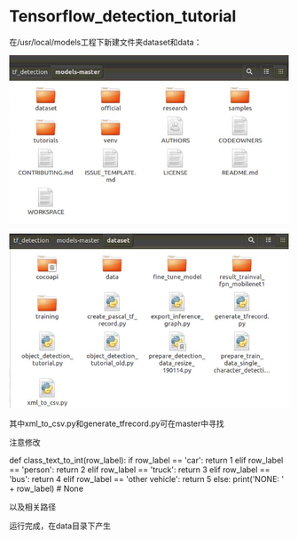 # Tensorflow_detection_tutorial
在/usr/local/models工程下新建文件夹dataset和data：

![image](https://github.com/Detectionsmallvehicle/Tensorflow_detection_tutorial/blob/master/images/1.jpg)

![image](https://github.com/Detectionsmallvehicle/Tensorflow_detection_tutorial/blob/master/images/2.jpg)

其中xml_to_csv.py和generate_tfrecord.py可在master中寻找

注意修改

def class_text_to_int(row_label):
    if row_label == 'car':
        return 1
    elif row_label == 'person':
        return 2
    elif row_label == 'truck':
        return 3
    elif row_label == 'bus':
        return 4
    elif row_label == 'other vehicle':
        return 5
    else:
        print('NONE: ' + row_label)
        # None

以及相关路径

运行完成，在data目录下产生

